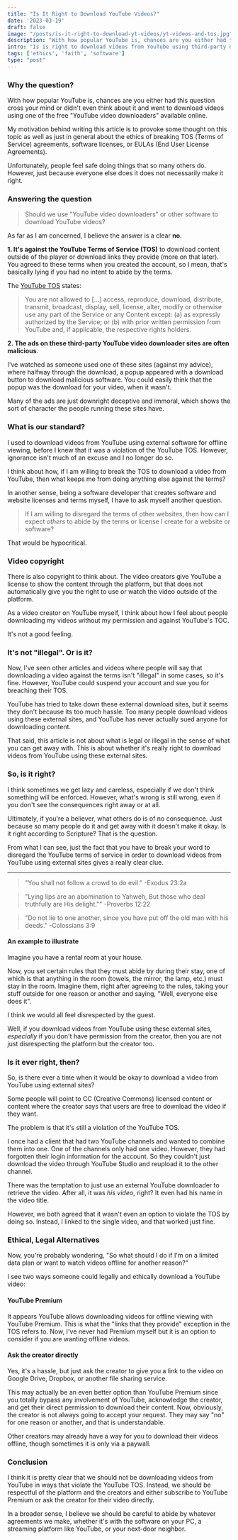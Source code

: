 ```yaml
---
title: "Is It Right to Download YouTube Videos?"
date: '2023-03-19'
draft: false
image: "/posts/is-it-right-to-download-yt-videos/yt-videos-and-tos.jpg"
description: "With how popular YouTube is, chances are you either had this question cross your mind or didn't even think about it and went to download videos using one of the free 'YouTube video downloaders' available online. Is it right or wrong to do so?"
intro: "Is is right to download videos from YouTube using third-party download sites or software?"
tags: ['ethics', 'faith', 'software']
type: "post"
---
```



### Why the question?

With how popular YouTube is, chances are you either had this question cross your mind or didn't even think about it and went to download videos using one of the free "YouTube video downloaders" available online.

My motivation behind writing this article is to provoke some thought on this topic as well as just in general about the ethics of breaking TOS (Terms of Service) agreements, software licenses, or EULAs (End User License Agreements). 

Unfortunately, people feel safe doing things that so many others do. However, just because everyone else does it does not necessarily make it right. 


### Answering the question

> Should we use "YouTube video downloaders" or other software to download YouTube videos?

As far as I am concerned, I believe the answer is a clear **no**.

**1. It's against the YouTube Terms of Service (TOS)** to download content outside of the player or download links they provide (more on that later). You agreed to these terms when you created the account, so I mean, that's basically lying if you had no intent to abide by the terms.

The [YouTube TOS](https://www.youtube.com/t/terms#c3e2907ca8) states:

> You are not allowed to [...] access, reproduce, download, distribute, transmit, broadcast, display, sell, license, alter, modify or otherwise use any part of the Service or any Content except: (a) as expressly authorized by the Service; or (b) with prior written permission from YouTube and, if applicable, the respective rights holders.

**2. The ads on these third-party YouTube video downloader sites are often malicious**. 

I've watched as someone used one of these sites (against my advice), where halfway through the download, a popup appeared with a download button to download malicious software. You could easily think that the popup was the download for your video, when it wasn't. 

Many of the ads are just downright deceptive and immoral, which shows the sort of character the people running these sites have.


### What is our standard?

I used to download videos from YouTube using external software for offline viewing, before I knew that it was a violation of the YouTube TOS. However, ignorance isn't much of an excuse and I no longer do so.

I think about how, if I am willing to break the TOS to download a video from YouTube, then what keeps me from doing anything else against the terms? 

In another sense, being a software developer that creates software and website licenses and terms myself, I have to ask myself another question.

> If I am willing to disregard the terms of other websites, then how can I expect *others* to abide by the terms or license I create for a website or software?

That would be hypocritical. 


### Video copyright

There is also copyright to think about. The video creators give YouTube a license to show the content through the platform, but that does not automatically give you the right to use or watch the video outside of the platform.

As a video creator on YouTube myself, I think about how I feel about people downloading my videos without my permission and against YouTube's TOC. 

It's not a good feeling.


### It's not "illegal". Or is it?

Now, I've seen other articles and videos where people will say that downloading a video against the terms isn't "illegal" in some cases, so it's fine. However, YouTube could suspend your account and sue you for breaching their TOS. 

YouTube has tried to take down these external download sites, but it seems they don't because its too much hassle. Too many people download videos using these external sites, and YouTube has never actually sued anyone for downloading content.

That said, this article is not about what is legal or illegal in the sense of what you can get away with. This is about whether it's really right to download videos from YouTube using these external sites. 

### So, is it right?

I think sometimes we get lazy and careless, especially if we don't think something will be enforced. However, what's wrong is still wrong, even if you don't see the consequences right away or at all.

Ultimately, if you're a believer, what others do is of no consequence. Just because so many people do it and get away with it doesn't make it okay. Is it right according to Scripture? That is the question. 

From what I can see, just the fact that you have to break your word to disregard the YouTube terms of service in order to download videos from YouTube using external sites gives a really clear clue.

----

> "You shall not follow a crowd to do evil." -Exodus 23:2a

> "Lying lips are an abomination to Yahweh, But those who deal truthfully are His delight."" -Proverbs 12:22

> "Do not lie to one another, since you have put off the old man with his deeds." -Colossians 3:9


#### An example to illustrate

Imagine you have a rental room at your house. 

Now, you set certain rules that they must abide by during their stay, one of which is that anything in the room (towels, the mirror, the lamp, etc.) must stay in the room. Imagine them, right after agreeing to the rules, taking your stuff outside for one reason or another and saying, "Well, everyone else does it". 

I think we would all feel disrespected by the guest. 

Well, if you download videos from YouTube using these external sites, *especially* if you don't have permission from the creator, then you are not just disrespecting the platform but the creator too.


### Is it ever right, then?

So, is there ever a time when it would be okay to download a video from YouTube using external sites?

Some people will point to CC (Creative Commons) licensed content or content where the creator says that users are free to download the video if they want.

The problem is that it's still a violation of the YouTube TOS. 

I once had a client that had two YouTube channels and wanted to combine them into one. One of the channels only had one video. However, they had forgotten their login information for the account. So they couldn't just download the video through YouTube Studio and reupload it to the other channel.

There was the temptation to just use an external YouTube downloader to retrieve the video. After all, it was *his video*, right? It even had his name in the video title. 

However, we both agreed that it wasn't even an option to violate the TOS by doing so. Instead, I linked to the single video, and that worked just fine.


### Ethical, Legal Alternatives

Now, you're probably wondering, "So what should I do if I'm on a limited data plan or want to watch videos offline for another reason?"

I see two ways someone could legally and ethically download a YouTube video:

#### YouTube Premium

It appears YouTube allows downloading videos for offline viewing with YouTube Premium. This is what the "links that they provide" exception in the TOS refers to. Now, I've never had Premium myself but it is an option to consider if you are wanting offline videos.

#### Ask the creator directly

Yes, it's a hassle, but just ask the creator to give you a link to the video on Google Drive, Dropbox, or another file sharing service. 

This may actually be an even better option than YouTube Premium since you totally bypass any involvement of YouTube, acknowledge the creator, and get their direct permission to download their content. Now, obviously, the creator is not always going to accept your request. They may say "no" for one reason or another, and that is understandable.

Other creators may already have a way for you to download their videos offline, though sometimes it is only via a paywall. 


### Conclusion

I think it is pretty clear that we should not be downloading videos from YouTube in ways that violate the YouTube TOS. Instead, we should be respectful of the platform and the creators and either subscribe to YouTube Premium or ask the creator for their video directly. 

In a broader sense, I believe we should be careful to abide by whatever agreements we make, whether it's with the software on your PC, a streaming platform like YouTube, or your next-door neighbor.